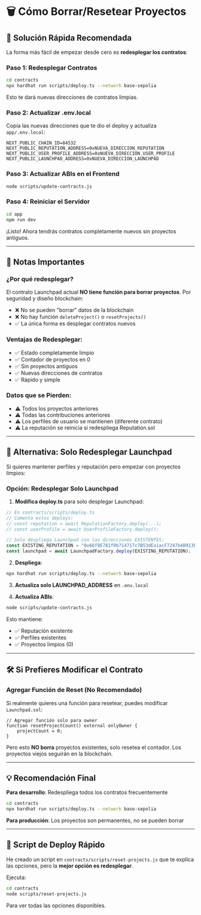 # 🗑️ Cómo Borrar/Resetear Proyectos

## 🎯 Solución Rápida Recomendada

La forma más fácil de empezar desde cero es **redesplegar los contratos**:

### Paso 1: Redesplegar Contratos

```bash
cd contracts
npx hardhat run scripts/deploy.ts --network base-sepolia
```

Esto te dará nuevas direcciones de contratos limpias.

### Paso 2: Actualizar .env.local

Copia las nuevas direcciones que te dio el deploy y actualiza `app/.env.local`:

```env
NEXT_PUBLIC_CHAIN_ID=84532
NEXT_PUBLIC_REPUTATION_ADDRESS=0xNUEVA_DIRECCION_REPUTATION
NEXT_PUBLIC_USER_PROFILE_ADDRESS=0xNUEVA_DIRECCION_USER_PROFILE
NEXT_PUBLIC_LAUNCHPAD_ADDRESS=0xNUEVA_DIRECCION_LAUNCHPAD
```

### Paso 3: Actualizar ABIs en el Frontend

```bash
node scripts/update-contracts.js
```

### Paso 4: Reiniciar el Servidor

```bash
cd app
npm run dev
```

¡Listo! Ahora tendrás contratos completamente nuevos sin proyectos antiguos.

---

## 📝 Notas Importantes

### ¿Por qué redesplegar?

El contrato Launchpad actual **NO tiene función para borrar proyectos**. Por seguridad y diseño blockchain:

- ❌ No se pueden "borrar" datos de la blockchain
- ❌ No hay función `deleteProject()` o `resetProjects()`
- ✅ La única forma es desplegar contratos nuevos

### Ventajas de Redesplegar:

- ✅ Estado completamente limpio
- ✅ Contador de proyectos en 0
- ✅ Sin proyectos antiguos
- ✅ Nuevas direcciones de contratos
- ✅ Rápido y simple

### Datos que se Pierden:

- ⚠️ Todos los proyectos anteriores
- ⚠️ Todas las contribuciones anteriores
- ⚠️ Los perfiles de usuario se mantienen (diferente contrato)
- ⚠️ La reputación se reinicia si redespliega Reputation.sol

---

## 🔄 Alternativa: Solo Redesplegar Launchpad

Si quieres mantener perfiles y reputación pero empezar con proyectos limpios:

### Opción: Redesplegar Solo Launchpad

1. **Modifica deploy.ts** para solo desplegar Launchpad:

```typescript
// En contracts/scripts/deploy.ts
// Comenta estos deploys:
// const reputation = await ReputationFactory.deploy(...);
// const userProfile = await UserProfileFactory.deploy();

// Solo despliega Launchpad con las direcciones EXISTENTES:
const EXISTING_REPUTATION = "0x66f8E781f0b714717c7B53dEa1acF7247b4B913b";
const launchpad = await LaunchpadFactory.deploy(EXISTING_REPUTATION);
```

2. **Despliega**:
```bash
npx hardhat run scripts/deploy.ts --network base-sepolia
```

3. **Actualiza solo LAUNCHPAD_ADDRESS** en `.env.local`

4. **Actualiza ABIs**:
```bash
node scripts/update-contracts.js
```

Esto mantiene:
- ✅ Reputación existente
- ✅ Perfiles existentes
- ✅ Proyectos limpios (0)

---

## 🛠️ Si Prefieres Modificar el Contrato

### Agregar Función de Reset (No Recomendado)

Si realmente quieres una función para resetear, puedes modificar `Launchpad.sol`:

```solidity
// Agregar función solo para owner
function resetProjectCount() external onlyOwner {
    projectCount = 0;
}
```

Pero esto **NO borra** proyectos existentes, solo resetea el contador. Los proyectos viejos seguirán en la blockchain.

---

## 💡 Recomendación Final

**Para desarrollo**: Redespliega todos los contratos frecuentemente
```bash
cd contracts
npx hardhat run scripts/deploy.ts --network base-sepolia
```

**Para producción**: Los proyectos son permanentes, no se pueden borrar

---

## 🚀 Script de Deploy Rápido

He creado un script en `contracts/scripts/reset-projects.js` que te explica las opciones, pero la **mejor opción es redesplegar**.

Ejecuta:
```bash
cd contracts
node scripts/reset-projects.js
```

Para ver todas las opciones disponibles.
